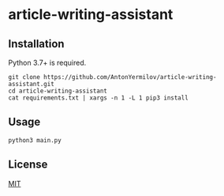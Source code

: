 # article-writing-assistant

## Installation

Python 3.7+ is required.

```
git clone https://github.com/AntonYermilov/article-writing-assistant.git
cd article-writing-assistant
cat requirements.txt | xargs -n 1 -L 1 pip3 install
```

## Usage

```
python3 main.py
```

## License
[MIT](LICENCE)

